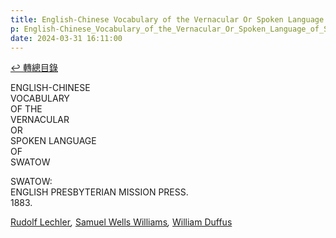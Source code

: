 ```yaml
---
title: English-Chinese Vocabulary of the Vernacular Or Spoken Language of Swatow (英漢汕頭方言口語詞典)
p: English-Chinese_Vocabulary_of_the_Vernacular_Or_Spoken_Language_of_Swatow/preface
date: 2024-03-31 16:11:00
---
```


[↩️ 轉總目錄](/English-Chinese_Vocabulary_of_the_Vernacular_Or_Spoken_Language_of_Swatow)

ENGLISH-CHINESE  
VOCABULARY  
OF THE  
VERNACULAR  
OR  
SPOKEN LANGUAGE  
OF  
SWATOW


SWATOW:  
ENGLISH PRESBYTERIAN MISSION PRESS.  
1883.

[Rudolf Lechler](https://en.wikisource.org/wiki/Author:Rudolf_Lechler)*,* [Samuel Wells Williams](https://en.wikisource.org/wiki/Author:Samuel_Wells_Williams)*,* [William Duffus](https://en.wikisource.org/wiki/Author:William_Duffus)
